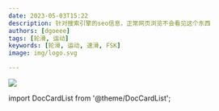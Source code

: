 ```yaml
---
date: 2023-05-03T15:22
description: 针对搜索引擎的seo信息，正常网页浏览不会看见这个东西
authors: [dgoeee]
tags: [轮滑, 运动]
keywords: [轮滑, 运动, 速滑, FSK]
image: img/logo.svg

---
```


![](https://www.ghostoact.com/static/arts/img/splash/aymjmzn3x02l0u5n30qt20z02s05i7x0.jpg)



import DocCardList from '@theme/DocCardList';

<DocCardList />

